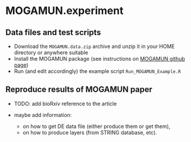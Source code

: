 # MOGAMUN.experiment

Data files and test scripts
---------------------------

- Download the `MOGAMUN.data.zip` archive and unzip it in your HOME directory or anywhere suitable
- Install the MOGAMUN package (see instructions on [MOGAMUN github page](https://github.com/Laulo/MOGAMUN))
- Run (and edit accordingly) the example script `Run_MOGAMUN_Example.R`

Reproduce results of MOGAMUN paper
----------------------------------

- TODO: add bioRxiv reference to the article
- maybe add information:

  * on how to get DE data file (either produce them or get them),
  * on how to produce layers (from STRING database, etc).

